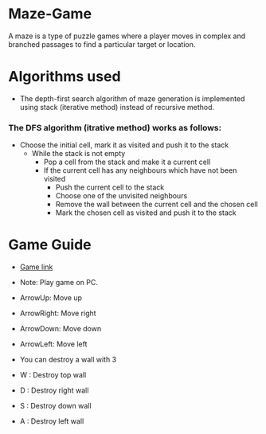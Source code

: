 # Maze-Game
A maze is a type of puzzle games where a player moves in complex and branched passages to find a particular target or location.

# Algorithms used
- The depth-first search algorithm of maze generation is implemented using stack (iterative method) instead of recursive method.
### The DFS algorithm **(itrative method)** works as follows:
- Choose the initial cell, mark it as visited and push it to the stack
  - While the stack is not empty
    - Pop a cell from the stack and make it a current cell
    - If the current cell has any neighbours which have not been visited
      - Push the current cell to the stack
      - Choose one of the unvisited neighbours
      - Remove the wall between the current cell and the chosen cell
      - Mark the chosen cell as visited and push it to the stack
# Game Guide
- [Game link](https://mohamedsalah9972.github.io/Maze-Game/)
- Note: Play game on PC.

- ArrowUp: Move up   
- ArrowRight: Move right 
- ArrowDown: Move down 
- ArrowLeft: Move left 

- You can destroy a wall with 3 

- W : Destroy top wall 
- D : Destroy right wall
- S : Destroy down wall
- A : Destroy left wall 
